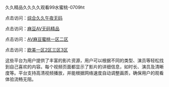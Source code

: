 久久精品久久久久观看99水蜜桃-0709ht

点击访问：<a href="https://heiliaoow5kzm.pages.dev">综合久久午夜无码</a>

点击访问：<a href="https://heiliao2dmwwy.pages.dev">麻豆AV无码精品</a>

点击访问：<a href="https://heiliaoll4qsx.pages.dev">AV麻豆蜜桃一区二区</a>

点击访问：<a href="https://heiliaowzu4ur.pages.dev">欧美一区2区三区3区</a>

这些平台为用户提供了丰富的影片资源，用户可以根据不同的类型、演员等轻松找到自己喜欢的内容。每个视频页面都显示了影片的详细信息，如时长、演员及清晰度等。平台支持高清视频播放，并能根据网络速度自动调整画质，确保用户的观看体验流畅无阻。

<span style="display:none;">[Canonical link](https://github.com/zui20250709/zui20250709 ）</span>
